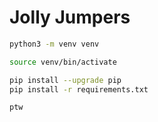 # Jolly Jumpers

```bash
python3 -m venv venv

source venv/bin/activate

pip install --upgrade pip
pip install -r requirements.txt

ptw
```
